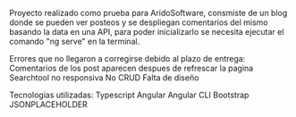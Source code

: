 Proyecto realizado como prueba para AridoSoftware, consmiste de un blog donde se pueden ver posteos y se despliegan comentarios del mismo basando la data en una API, para poder inicializarlo se necesita ejecutar el comando "ng serve" en la terminal.

Errores que no llegaron a corregirse debido al plazo de entrega:
Comentarios de los post aparecen despues de refrescar la pagina
Searchtool no responsiva
No CRUD
Falta de diseño

Tecnologias utilizadas: 
Typescript
Angular
Angular CLI 
Bootstrap
JSONPLACEHOLDER